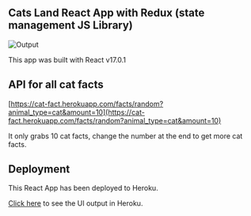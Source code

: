 ## Cats Land React App with Redux (state management JS Library)

![Output](images/readme.PNG)

This app was built with React v17.0.1

## API for all cat facts

[https://cat-fact.herokuapp.com/facts/random?animal_type=cat&amount=10](https://cat-fact.herokuapp.com/facts/random?animal_type=cat&amount=10)

It only grabs 10 cat facts, change the number at the end to get more cat facts.

## Deployment

This React App has been deployed to Heroku.

[Click here](https://cats-land-react-redux-app.herokuapp.com/) to see the UI output in Heroku.
